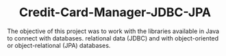 <h1 align="center">Credit-Card-Manager-JDBC-JPA</h1>
<p>
  The objective of this project was to work with the libraries available in Java to connect with databases.
  relational data (JDBC) and with object-oriented or object-relational (JPA) databases.
</p>
